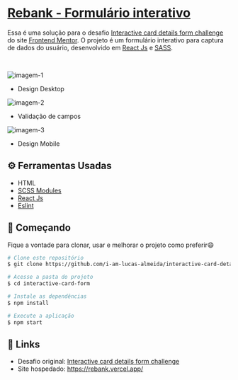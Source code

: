 # [Rebank - Formulário interativo](https://rebank.vercel.app/)

Essa é uma solução para o desafio [Interactive card details form challenge](https://www.frontendmentor.io/challenges/interactive-card-details-form-XpS8cKZDWw) do site [Frontend Mentor](https://www.frontendmentor.io/challenges). O projeto é um formulário interativo para captura de dados do usuário, desenvolvido em [React Js](https://pt-br.reactjs.org/) e [SASS](https://sass-lang.com/). 

<br>

![imagem-1](https://user-images.githubusercontent.com/77863766/183547420-bbd1fb1a-9f64-422d-9e4c-b15887d5cb12.png)
- Design Desktop

![imagem-2](https://user-images.githubusercontent.com/77863766/183547428-0c28715e-5ae1-4880-8f56-9c6ac5446d97.png)
- Validação de campos

![imagem-3](https://user-images.githubusercontent.com/77863766/183547438-ce3bea8c-5d7c-400c-aaad-b76e0f30f814.png)
- Design Mobile


## ⚙️ Ferramentas Usadas

* HTML
* [SCSS Modules](https://sass-lang.com/)
* [React Js](https://pt-br.reactjs.org/)
* [Eslint](https://eslint.org/)


## 🚀 Começando

Fique a vontade para clonar, usar e melhorar o projeto como preferir😄

```bash
# Clone este repositório
$ git clone https://github.com/i-am-lucas-almeida/interactive-card-details-form.git

# Acesse a pasta do projeto
$ cd interactive-card-form

# Instale as dependências
$ npm install

# Execute a aplicação
$ npm start
```


## 🔗 Links

- Desafio original: [Interactive card details form challenge](https://www.frontendmentor.io/challenges/interactive-card-details-form-XpS8cKZDWw)
- Site hospedado: https://rebank.vercel.app/
